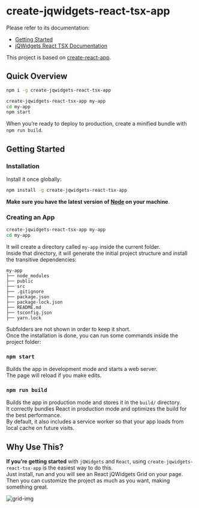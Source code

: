 # create-jqwidgets-react-tsx-app
Please refer to its documentation:
  - [Getting Started](https://github.com/jqwidgets/create-jqwidgets-react-tsx-app/blob/master/README.md#getting-started) 
  - [jQWidgets React TSX Documentation](http://www.jqwidgets.com/reactjs-components-documentation/)

This project is based on [create-react-app](https://github.com/facebookincubator/create-react-app).

## Quick Overview
```sh
npm i -g create-jqwidgets-react-tsx-app 

create-jqwidgets-react-tsx-app my-app
cd my-app
npm start
```

When you’re ready to deploy to production, create a minified bundle with `npm run build`.

## Getting Started

### Installation

Install it once globally:

```sh
npm install -g create-jqwidgets-react-tsx-app
```

**Make sure you have the latest version of [Node](https://nodejs.org/en/) on your machine**.

### Creating an App

```sh
create-jqwidgets-react-tsx-app my-app
cd my-app
```

It will create a directory called `my-app` inside the current folder.<br>
Inside that directory, it will generate the initial project structure and install the transitive dependencies:

```
my-app
├── node_modules
├── public
├── src
├── .gitignore
├── package.json
├── package-lock.json
├── README.md
├── tsconfig.json
├── yarn.lock
```

Subfolders are not shown in order to keep it short.<br>
Once the installation is done, you can run some commands inside the project folder:

### `npm start`
Builds the app in development mode and starts a web server. <br />
The page will reload if you make edits.

### `npm run build`
Builds the app in production mode and stores it in the `build/` directory. <br />
It correctly bundles React in production mode and optimizes the build for the best performance.  <br />
By default, it also includes a service worker so that your app loads from local cache on future visits.

## Why Use This?

**If you’re getting started** with `jQWidgets` and `React`, using `create-jqwidgets-react-tsx-app` is the easiest way to do this.  <br />
Just install, run and you will see an React jQWidgets Grid on your page. <br />
Then you can customize the project as much as you want, making something great.

![grid-img](https://i.imgur.com/bQFUhnE.png)